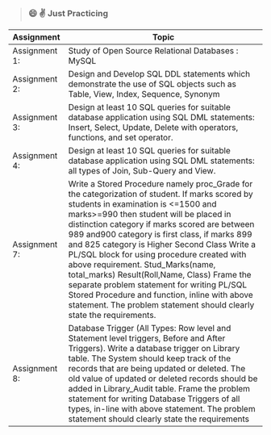 > ### :smile: :v: Just Practicing


|Assignment|Topic|
|--|--|
|Assignment 1: |Study of Open Source Relational Databases : MySQL|
|Assignment 2:|Design and Develop SQL DDL statements which demonstrate the use of SQL objects such as Table, View, Index, Sequence, Synonym|
|Assignment 3:|Design at least 10 SQL queries for suitable database application using SQL DML statements: Insert, Select, Update, Delete with operators, functions, and set operator.|
|Assignment 4:|Design at least 10 SQL queries for suitable database application using SQL DML statements: all types of Join, Sub-Query and View.|
|Assignment 7:|Write a Stored Procedure namely proc_Grade for the categorization of student. If marks scored by students in examination is <=1500 and marks>=990 then student will be placed in distinction category if marks scored are between 989 and900 category is first class, if marks 899 and 825 category is Higher Second Class Write a PL/SQL block for using procedure created with above requirement. Stud_Marks(name, total_marks) Result(Roll,Name, Class) Frame the separate problem statement for writing PL/SQL Stored Procedure and function, inline with above statement. The problem statement should clearly state the requirements.|
|Assignment 8:|Database Trigger (All Types: Row level and Statement level triggers, Before and After Triggers). Write a database trigger on Library table. The System should keep track of the records that are being updated or deleted. The old value of updated or deleted records should be added in Library_Audit table. Frame the problem statement for writing Database Triggers of all types, in-line with above statement. The problem statement should clearly state the requirements|

